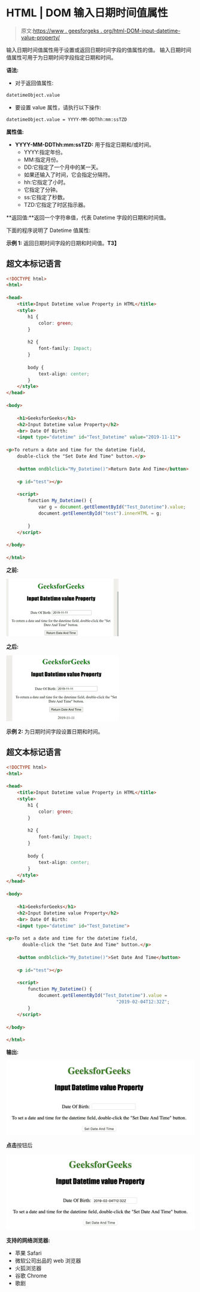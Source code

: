 # HTML | DOM 输入日期时间值属性

> 原文:[https://www . geesforgeks . org/html-DOM-input-datetime-value-property/](https://www.geeksforgeeks.org/html-dom-input-datetime-value-property/)

输入日期时间值属性用于设置或返回日期时间字段的值属性的值。
输入日期时间值属性可用于为日期时间字段指定日期和时间。

**语法:**

*   对于返回值属性:

```html
datetimeObject.value
```

*   要设置 value 属性，请执行以下操作:

```html
datetimeObject.value = YYYY-MM-DDThh:mm:ssTZD
```

**属性值:**

*   **YYYY-MM-DDThh:mm:ssTZD:** 用于指定日期和/或时间。
    *   YYYY:指定年份。
    *   MM:指定月份。
    *   DD:它指定了一个月中的某一天。
    *   如果还输入了时间，它会指定分隔符。
    *   hh:它指定了小时。
    *   它指定了分钟。
    *   ss:它指定了秒数。
    *   TZD:它指定了时区指示器。

**返回值:**返回一个字符串值，代表 Datetime 字段的日期和时间值。

下面的程序说明了 Datetime 值属性:

**示例 1:** 返回日期时间字段的日期和时间值。**T3】**

## 超文本标记语言

```html
<!DOCTYPE html>
<html>

<head>
    <title>Input Datetime value Property in HTML</title>
    <style>
        h1 {
            color: green;
        }

        h2 {
            font-family: Impact;
        }

        body {
            text-align: center;
        }
    </style>
</head>

<body>

    <h1>GeeksforGeeks</h1>
    <h2>Input Datetime value Property</h2>
    <br> Date Of Birth:
    <input type="datetime" id="Test_Datetime" value="2019-11-11">

<p>To return a date and time for the datetime field,
    double-click the "Set Date And Time" button.</p>

    <button ondblclick="My_Datetime()">Return Date And Time</button>

    <p id="test"></p>

    <script>
        function My_Datetime() {
            var g = document.getElementById("Test_Datetime").value;
            document.getElementById("test").innerHTML = g;

        }
    </script>

</body>

</html>
```

**之前:**

![](img/1e63d3adfed9ecace2a1eefe8f147ca3.png)

**之后:**

![](img/b93d47f0413e32df497e702ccd31cc53.png)

**示例 2:** 为日期时间字段设置日期和时间。

## 超文本标记语言

```html
<!DOCTYPE html>
<html>

<head>
    <title>Input Datetime value Property in HTML</title>
    <style>
        h1 {
            color: green;
        }

        h2 {
            font-family: Impact;
        }

        body {
            text-align: center;
        }
    </style>
</head>

<body>

    <h1>GeeksforGeeks</h1>
    <h2>Input Datetime value Property</h2>
    <br> Date Of Birth:
    <input type="datetime" id="Test_Datetime">

<p>To set a date and time for the datetime field,
      double-click the "Set Date And Time" button.</p>

    <button ondblclick="My_Datetime()">Set Date And Time</button>

    <p id="test"></p>

    <script>
        function My_Datetime() {
            document.getElementById("Test_Datetime").value =
                                         "2019-02-04T12:32Z";
        }
    </script>

</body>

</html>

```

**输出:**

![](img/eb38657d8ef39b10e713f19dd8668a0d.png)

**点击**按钮后

![](img/de69245fb4b33579f1c63f1ef5f29ad1.png)

**支持的网络浏览器:**

*   苹果 Safari
*   微软公司出品的 web 浏览器
*   火狐浏览器
*   谷歌 Chrome
*   歌剧
